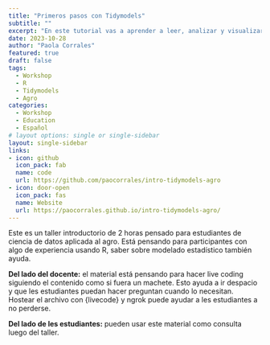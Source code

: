 ```yaml
---
title: "Primeros pasos con Tidymodels"
subtitle: ""
excerpt: "En este tutorial vas a aprender a leer, analizar y visualizar datos espaciales grillados en R usando datos tidy"
date: 2023-10-28
author: "Paola Corrales"
featured: true
draft: false
tags:
  - Workshop
  - R
  - Tidymodels
  - Agro
categories:
  - Workshop
  - Education
  - Español
# layout options: single or single-sidebar
layout: single-sidebar
links:
- icon: github
  icon_pack: fab
  name: code
  url: https://github.com/paocorrales/intro-tidymodels-agro
- icon: door-open
  icon_pack: fas
  name: Website
  url: https://paocorrales.github.io/intro-tidymodels-agro/
---
```


Este es un taller introductorio de 2 horas pensado para estudiantes de ciencia de datos aplicada al agro. Está pensando para participantes con algo de experiencia usando R, saber sobre modelado estadístico también ayuda. 

**Del lado del docente:** el material está pensando para hacer live coding siguiendo el contenido como si fuera un machete. Esto ayuda a ir despacio y que les estudiantes puedan hacer preguntan cuando lo necesitan. Hostear el archivo con {livecode} y ngrok puede ayudar a les estudiantes a no perderse. 

**Del lado de les estudiantes:** pueden usar este material como consulta luego del taller. 